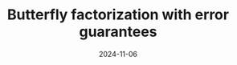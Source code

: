 ---
title: "Butterfly factorization with error guarantees"
collection: publications
permalink: /publication/2024-11-06-butterfly-factorization
type: preprint
date: 2024-11-06
venue: 'submitted'
paperurl: 'https://hal.science/hal-04763712'
---